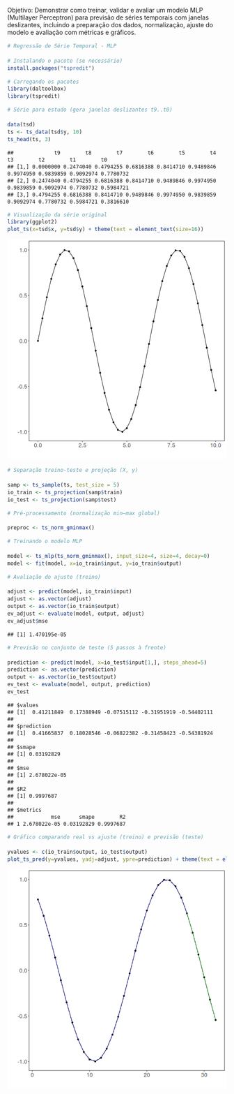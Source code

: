 Objetivo: Demonstrar como treinar, validar e avaliar um modelo MLP (Multilayer Perceptron) para previsão de séries temporais com janelas deslizantes, incluindo a preparação dos dados, normalização, ajuste do modelo e avaliação com métricas e gráficos.


``` r
# Regressão de Série Temporal - MLP

# Instalando o pacote (se necessário)
install.packages("tspredit")
```


``` r
# Carregando os pacotes
library(daltoolbox)
library(tspredit) 
```



``` r
# Série para estudo (gera janelas deslizantes t9..t0)

data(tsd)
ts <- ts_data(tsd$y, 10)
ts_head(ts, 3)
```

```
##             t9        t8        t7        t6        t5        t4        t3        t2        t1        t0
## [1,] 0.0000000 0.2474040 0.4794255 0.6816388 0.8414710 0.9489846 0.9974950 0.9839859 0.9092974 0.7780732
## [2,] 0.2474040 0.4794255 0.6816388 0.8414710 0.9489846 0.9974950 0.9839859 0.9092974 0.7780732 0.5984721
## [3,] 0.4794255 0.6816388 0.8414710 0.9489846 0.9974950 0.9839859 0.9092974 0.7780732 0.5984721 0.3816610
```


``` r
# Visualização da série original
library(ggplot2)
plot_ts(x=tsd$x, y=tsd$y) + theme(text = element_text(size=16))
```

![plot of chunk unnamed-chunk-4](fig/ts_mlp/unnamed-chunk-4-1.png)


``` r
# Separação treino-teste e projeção (X, y)

samp <- ts_sample(ts, test_size = 5)
io_train <- ts_projection(samp$train)
io_test <- ts_projection(samp$test)
```


``` r
# Pré-processamento (normalização min–max global)

preproc <- ts_norm_gminmax()
```


``` r
# Treinando o modelo MLP

model <- ts_mlp(ts_norm_gminmax(), input_size=4, size=4, decay=0)
model <- fit(model, x=io_train$input, y=io_train$output)
```


``` r
# Avaliação do ajuste (treino)

adjust <- predict(model, io_train$input)
adjust <- as.vector(adjust)
output <- as.vector(io_train$output)
ev_adjust <- evaluate(model, output, adjust)
ev_adjust$mse
```

```
## [1] 1.470195e-05
```


``` r
# Previsão no conjunto de teste (5 passos à frente)

prediction <- predict(model, x=io_test$input[1,], steps_ahead=5)
prediction <- as.vector(prediction)
output <- as.vector(io_test$output)
ev_test <- evaluate(model, output, prediction)
ev_test
```

```
## $values
## [1]  0.41211849  0.17388949 -0.07515112 -0.31951919 -0.54402111
## 
## $prediction
## [1]  0.41665837  0.18028546 -0.06822382 -0.31458423 -0.54381924
## 
## $smape
## [1] 0.03192829
## 
## $mse
## [1] 2.678022e-05
## 
## $R2
## [1] 0.9997687
## 
## $metrics
##            mse      smape        R2
## 1 2.678022e-05 0.03192829 0.9997687
```


``` r
# Gráfico comparando real vs ajuste (treino) e previsão (teste)

yvalues <- c(io_train$output, io_test$output)
plot_ts_pred(y=yvalues, yadj=adjust, ypre=prediction) + theme(text = element_text(size=16))
```

![plot of chunk unnamed-chunk-10](fig/ts_mlp/unnamed-chunk-10-1.png)

